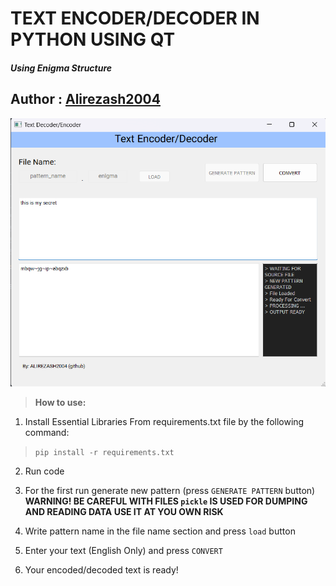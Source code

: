 # TEXT ENCODER/DECODER IN PYTHON USING QT
##### Using Enigma Structure

## Author : [Alirezash2004](https://github.com/alirezash2004/)

![app preview](https://github.com/alirezash2004/python_text_encoder_decoder/blob/master/preview.png?raw=true)

> **How to use:**
1. Install Essential Libraries From requirements.txt file by the following command:
> `pip install -r requirements.txt`

2. Run code

3. For the first run generate new pattern (press `GENERATE PATTERN` button)
**WARNING! BE CAREFUL WITH FILES `pickle` IS USED FOR DUMPING AND READING DATA USE IT AT YOU OWN RISK**

4. Write pattern name in the file name section and press `load` button

5. Enter your text (English Only) and press `CONVERT`

6. Your encoded/decoded text is ready!